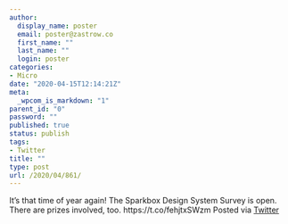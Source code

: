 ```yaml
---
author:
  display_name: poster
  email: poster@zastrow.co
  first_name: ""
  last_name: ""
  login: poster
categories:
- Micro
date: "2020-04-15T12:14:21Z"
meta:
  _wpcom_is_markdown: "1"
parent_id: "0"
password: ""
published: true
status: publish
tags:
- Twitter
title: ""
type: post
url: /2020/04/861/
---
```

<p>It’s that time of year again! The Sparkbox Design System Survey is open. There are prizes involved, too. https://t.co/fehjtxSWzm Posted via <a href="http://twitter.com/zastrow/status/1250448375062896640">Twitter</a></p>
